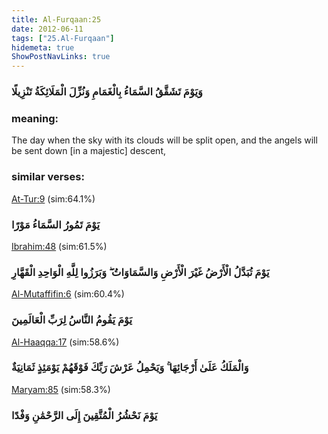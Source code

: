 ```yaml
---
title: Al-Furqaan:25
date: 2012-06-11
tags: ["25.Al-Furqaan"]
hidemeta: true 
ShowPostNavLinks: true 
---
```

### وَيَوْمَ تَشَقَّقُ السَّمَاءُ بِالْغَمَامِ وَنُزِّلَ الْمَلَائِكَةُ تَنْزِيلًا
### meaning: 
The day when the sky with its clouds will be split open, and the angels will be sent down [in a majestic] descent,
### similar verses: 

[At-Tur:9](/52/9) (sim:64.1%)

### يَوْمَ تَمُورُ السَّمَاءُ مَوْرًا

[Ibrahim:48](/14/48) (sim:61.5%)

### يَوْمَ تُبَدَّلُ الْأَرْضُ غَيْرَ الْأَرْضِ وَالسَّمَاوَاتُ ۖ وَبَرَزُوا لِلَّهِ الْوَاحِدِ الْقَهَّارِ

[Al-Mutaffifin:6](/83/6) (sim:60.4%)

### يَوْمَ يَقُومُ النَّاسُ لِرَبِّ الْعَالَمِينَ

[Al-Haaqqa:17](/69/17) (sim:58.6%)

### وَالْمَلَكُ عَلَىٰ أَرْجَائِهَا ۚ وَيَحْمِلُ عَرْشَ رَبِّكَ فَوْقَهُمْ يَوْمَئِذٍ ثَمَانِيَةٌ

[Maryam:85](/19/85) (sim:58.3%)

### يَوْمَ نَحْشُرُ الْمُتَّقِينَ إِلَى الرَّحْمَٰنِ وَفْدًا
